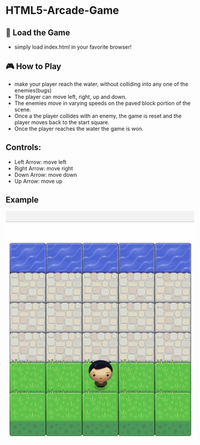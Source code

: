HTML5-Arcade-Game
===============================
## :rocket: Load the Game
 - simply load index.html in your favorite browser!
 
## :video_game: How to Play 
 - make your player reach the water, without colliding into any one of the enemies(bugs)
 - The player can move left, right, up and down. 
 - The enemies move in varying speeds on the paved block portion of the scene. 
 - Once a the player collides with an enemy, the game is reset and the player moves back to the start square. 
 - Once the player reaches the water the game is won.

## Controls:
 - Left Arrow: move left
 - Right Arrow: move right
 - Down Arrow: move down
 - Up Arrow: move up

## Example
![screenshot](images/arcadegame.gif)


